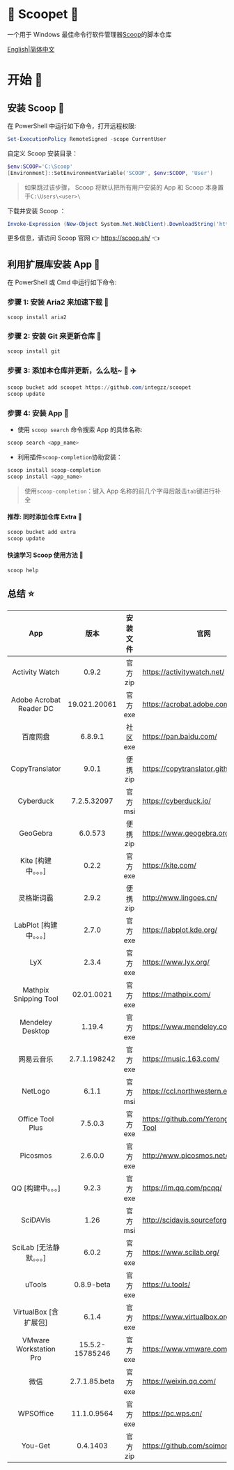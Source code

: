 <div align="left">
<h1 align="left"> 🍨 Scoopet 🍨 </h1>

<p>
一个用于 Windows 最佳命令行软件管理器<a href="https://github.com/lukesampson/scoop">Scoop</a>的脚本仓库
</p>

<p align="left">
        <a href="README.md">English</a>|<a href="README_CN.md">简体中文</a>
</p>
</div>

# 开始 🏃

## 安装 Scoop 🚴

在 PowerShell 中运行如下命令，打开远程权限:

```powershell
Set-ExecutionPolicy RemoteSigned -scope CurrentUser
```

自定义 Scoop 安装目录：

```powershell
$env:SCOOP='C:\Scoop'
[Environment]::SetEnvironmentVariable('SCOOP', $env:SCOOP, 'User')
```

> 如果跳过该步骤， Scoop 将默认把所有用户安装的 App 和 Scoop 本身置于`C:\Users\<user>\`

下载并安装 Scoop ：

```powershell
Invoke-Expression (New-Object System.Net.WebClient).DownloadString('https://get.scoop.sh')
```

更多信息，请访问 Scoop 官网 👉 https://scoop.sh/ 👈

## 利用扩展库安装 App 🚗

在 PowerShell 或 Cmd 中运行如下命令:

### 步骤 1: 安装 Aria2 来加速下载 🚅

```powershell
scoop install aria2
```

### 步骤 2: 安装 Git 来更新仓库 🎫

```powershell
scoop install git
```

### 步骤 3: 添加本仓库并更新，么么哒~ 💋 ✈️

```powershell
scoop bucket add scoopet https://github.com/integzz/scoopet
scoop update
```

### 步骤 4: 安装 App 🚀

- 使用 `scoop search` 命令搜索 App 的具体名称:

```powershell
scoop search <app_name>
```

- 利用插件`scoop-completion`协助安装：

```powershell
scoop install scoop-completion
scoop install <app_name>
```

> 使用`scoop-completion`：键入 App 名称的前几个字母后敲击`tab`键进行补全

#### 推荐: 同时添加仓库 Extra 💯

```powershell
scoop bucket add extra
scoop update
```

#### 快速学习 Scoop 使用方法 📖

```powershell
scoop help
```

## 总结 ⭐️

|           App           |      版本       | 安装文件 | 官网                                    |
| :---------------------: | :-------------: | :------: | --------------------------------------- |
|     Activity Watch      |      0.9.2      | 官方 zip | https://activitywatch.net/              |
| Adobe Acrobat Reader DC |  19.021.20061   | 官方 exe | https://acrobat.adobe.com/              |
|        百度网盘         |     6.8.9.1     | 社区 exe | https://pan.baidu.com/                  |
|     CopyTranslator      |      9.0.1      | 便携 zip | https://copytranslator.github.io/       |
|        Cyberduck        |   7.2.5.32097   | 官方 msi | https://cyberduck.io/                   |
|        GeoGebra         |     6.0.573     | 便携 zip | https://www.geogebra.org/               |
|   Kite [构建中。。。]   |      0.2.2      | 官方 exe | https://kite.com/                       |
|       灵格斯词霸        |      2.9.2      | 便携 zip | http://www.lingoes.cn/                  |
| LabPlot [构建中。。。]  |      2.7.0      | 官方 exe | https://labplot.kde.org/                |
|           LyX           |      2.3.4      | 官方 exe | https://www.lyx.org/                    |
|  Mathpix Snipping Tool  |   02.01.0021    | 官方 exe | https://mathpix.com/                    |
|    Mendeley Desktop     |     1.19.4      | 官方 exe | https://www.mendeley.com/               |
|       网易云音乐        |  2.7.1.198242   | 官方 exe | https://music.163.com/                  |
|         NetLogo         |      6.1.1      | 官方 msi | https://ccl.northwestern.edu/netlogo/   |
|    Office Tool Plus     |     7.5.0.3     | 官方 exe | https://github.com/YerongAI/Office-Tool |
|        Picosmos         |     2.6.0.0     | 官方 exe | http://www.picosmos.net/                |
|    QQ [构建中。。。]    |      9.2.3      | 官方 exe | https://im.qq.com/pcqq/                 |
|        SciDAVis         |      1.26       | 官方 msi | http://scidavis.sourceforge.net         |
| SciLab [无法静默。。。] |      6.0.2      | 官方 exe | https://www.scilab.org/                 |
|         uTools          |   0.8.9-beta    | 官方 exe | https://u.tools/                        |
|  VirtualBox [含扩展包]  |      6.1.4      | 官方 exe | https://www.virtualbox.org/             |
| VMware Workstation Pro  | 15.5.2-15785246 | 官方 exe | https://www.vmware.com/                 |
|          微信           |  2.7.1.85.beta  | 官方 exe | https://weixin.qq.com/                  |
|        WPSOffice        |   11.1.0.9564   | 官方 exe | https://pc.wps.cn/                      |
|         You-Get         |    0.4.1403     | 官方 zip | https://github.com/soimort/you-get      |
